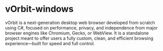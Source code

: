 # vOrbit-windows
vOrbit is a next-generation desktop web browser developed from scratch using C#, focused on performance, privacy, and independence from major browser engines like Chromium, Gecko, or WebView. It is a standalone project meant to offer users a fully custom, clean, and efficient browsing experience—built for speed and full control.
